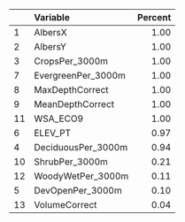 |   |Variable           | Percent|
|:--|:------------------|-------:|
|1  |AlbersX            |    1.00|
|2  |AlbersY            |    1.00|
|3  |CropsPer_3000m     |    1.00|
|7  |EvergreenPer_3000m |    1.00|
|8  |MaxDepthCorrect    |    1.00|
|9  |MeanDepthCorrect   |    1.00|
|11 |WSA_ECO9           |    1.00|
|6  |ELEV_PT            |    0.97|
|4  |DeciduousPer_3000m |    0.94|
|10 |ShrubPer_3000m     |    0.21|
|12 |WoodyWetPer_3000m  |    0.11|
|5  |DevOpenPer_3000m   |    0.10|
|13 |VolumeCorrect      |    0.04|
